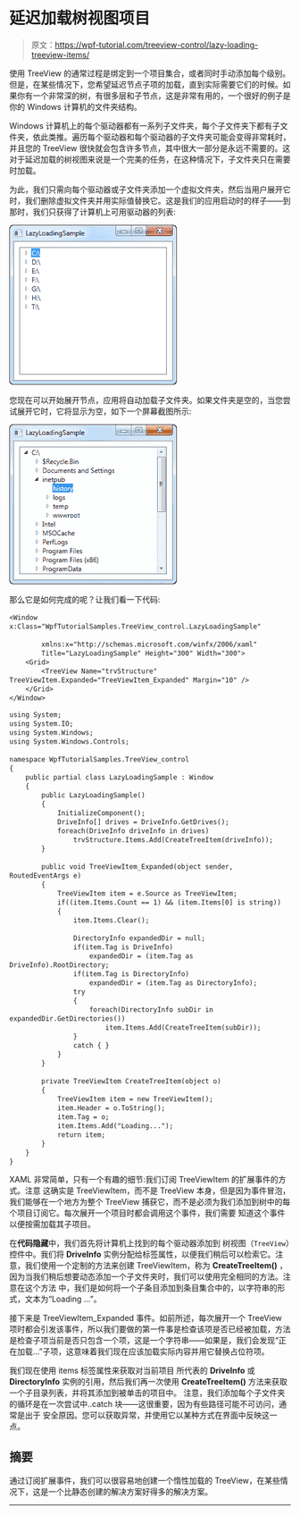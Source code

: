 # 延迟加载树视图项目

> 原文：<https://wpf-tutorial.com/treeview-control/lazy-loading-treeview-items/>

使用 TreeView 的通常过程是绑定到一个项目集合，或者同时手动添加每个级别。但是，在某些情况下，您希望延迟节点子项的加载，直到实际需要它们的时候。如果你有一个非常深的树，有很多层和子节点，这是非常有用的，一个很好的例子是你的 Windows 计算机的文件夹结构。

Windows 计算机上的每个驱动器都有一系列子文件夹，每个子文件夹下都有子文件夹，依此类推。遍历每个驱动器和每个驱动器的子文件夹可能会变得非常耗时，并且您的 TreeView 很快就会包含许多节点，其中很大一部分是永远不需要的。这对于延迟加载的树视图来说是一个完美的任务，在这种情况下，子文件夹只在需要时加载。

为此，我们只需向每个驱动器或子文件夹添加一个虚拟文件夹，然后当用户展开它时，我们删除虚拟文件夹并用实际值替换它。这是我们的应用启动时的样子——到那时，我们只获得了计算机上可用驱动器的列表:

![](img/e700dceb9dfb98f1098d64b479d8b855.png "A TreeView showing the drive structure")

您现在可以开始展开节点，应用将自动加载子文件夹。如果文件夹是空的，当您尝试展开它时，它将显示为空，如下一个屏幕截图所示:

![](img/7ffde78aa03b7c9c363a86245348ea32.png "A TreeView showing the drive and folder structure") <input type="hidden" name="IL_IN_ARTICLE">

那么它是如何完成的呢？让我们看一下代码:

```
<Window x:Class="WpfTutorialSamples.TreeView_control.LazyLoadingSample"

        xmlns:x="http://schemas.microsoft.com/winfx/2006/xaml"
        Title="LazyLoadingSample" Height="300" Width="300">
    <Grid>
        <TreeView Name="trvStructure" TreeViewItem.Expanded="TreeViewItem_Expanded" Margin="10" />
    </Grid>
</Window>
```

```
using System;
using System.IO;
using System.Windows;
using System.Windows.Controls;

namespace WpfTutorialSamples.TreeView_control
{
	public partial class LazyLoadingSample : Window
	{
		public LazyLoadingSample()
		{
			InitializeComponent();
			DriveInfo[] drives = DriveInfo.GetDrives();
			foreach(DriveInfo driveInfo in drives)
				trvStructure.Items.Add(CreateTreeItem(driveInfo));
		}

		public void TreeViewItem_Expanded(object sender, RoutedEventArgs e)
		{
			TreeViewItem item = e.Source as TreeViewItem;
			if((item.Items.Count == 1) && (item.Items[0] is string))
			{
				item.Items.Clear();

				DirectoryInfo expandedDir = null;
				if(item.Tag is DriveInfo)
					expandedDir = (item.Tag as DriveInfo).RootDirectory;
				if(item.Tag is DirectoryInfo)
					expandedDir = (item.Tag as DirectoryInfo);
				try
				{
					foreach(DirectoryInfo subDir in expandedDir.GetDirectories())
						item.Items.Add(CreateTreeItem(subDir));
				}
				catch { }
			}
		}

		private TreeViewItem CreateTreeItem(object o)
		{
			TreeViewItem item = new TreeViewItem();
			item.Header = o.ToString();
			item.Tag = o;
			item.Items.Add("Loading...");
			return item;
		}
	}
}
```

XAML 非常简单，只有一个有趣的细节:我们订阅 TreeViewItem 的扩展事件的方式。注意 这确实是 TreeViewItem，而不是 TreeView 本身，但是因为事件冒泡，我们能够在一个地方为整个 TreeView 捕获它，而不是必须为我们添加到树中的每个项目订阅它。每次展开一个项目时都会调用这个事件，我们需要 知道这个事件以便按需加载其子项目。

在**代码隐藏**中，我们首先将计算机上找到的每个驱动器添加到 树视图（`TreeView`）控件中。我们将 **DriveInfo** 实例分配给标签属性，以便我们稍后可以检索它。注意，我们使用一个定制的方法来创建 TreeViewItem，称为 **CreateTreeItem()** ，因为当我们稍后想要动态添加一个子文件夹时，我们可以使用完全相同的方法。注意在这个方法 中，我们是如何将一个子条目添加到条目集合中的，以字符串的形式，文本为“Loading ...”。

接下来是 TreeViewItem_Expanded 事件。如前所述，每次展开一个 TreeView 项时都会引发该事件，所以我们要做的第一件事是检查该项是否已经被加载，方法是检查子项当前是否只包含一个项，这是一个字符串——如果是，我们会发现“正在加载...”子项，这意味着我们现在应该加载实际内容并用它替换占位符项。

我们现在使用 items 标签属性来获取对当前项目 所代表的 **DriveInfo** 或 **DirectoryInfo** 实例的引用，然后我们再一次使用 **CreateTreeItem()** 方法来获取一个子目录列表，并将其添加到被单击的项目中。 注意，我们添加每个子文件夹的循环是在一次尝试中..catch 块——这很重要，因为有些路径可能不可访问，通常是出于 安全原因。您可以获取异常，并使用它以某种方式在界面中反映这一点。

## 摘要

通过订阅扩展事件，我们可以很容易地创建一个惰性加载的 TreeView，在某些情况下，这是一个比静态创建的解决方案好得多的解决方案。

* * *